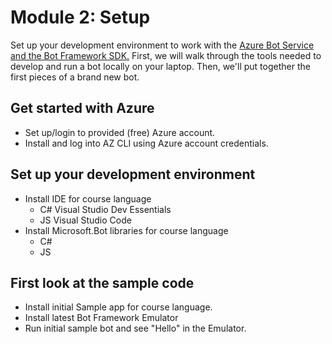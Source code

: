 # Module 2: Setup
Set up your development environment to work with the [Azure Bot Service and the Bot Framework SDK.](https://docs.microsoft.com/en-us/azure/bot-service/bot-service-overview-introduction?view=azure-bot-service-4.0) First, we
will walk through the tools needed to develop and run a bot locally on your laptop. Then, we'll put together the first pieces
of a brand new bot.

## Get started with Azure
* Set up/login to provided (free) Azure account.
* Install and log into AZ CLI using Azure account credentials.

## Set up your development environment
* Install IDE for course language
  - C# Visual Studio Dev Essentials
  - JS Visual Studio Code
* Install Microsoft.Bot libraries for course language
  - C#
  - JS

## First look at the sample code
* Install initial Sample app for course language.
* Install latest Bot Framework Emulator
* Run initial sample bot and see "Hello" in the Emulator.
